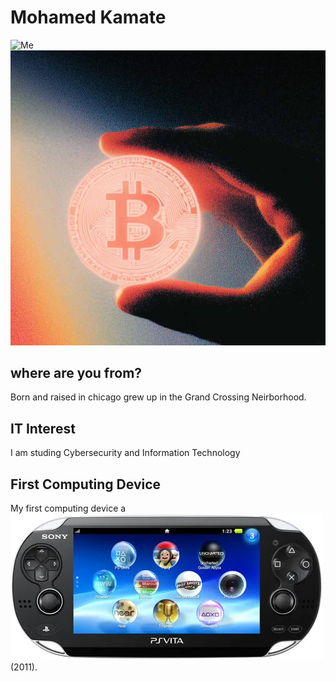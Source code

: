 # Mohamed Kamate

![Me ](media/IMG_5277.png "Me")
![image my my favorite thing](media/Screenshot%202025-08-27%20004621.png "Me")

## where are you from?

Born and raised in chicago grew up in the Grand Crossing Neirborhood.

## IT Interest

I am studing Cybersecurity and Information Technology


## First Computing Device

My first computing device a ![Ps vita](media/sony-ps-vita-console-wi-fi-black-(product).webp) (2011).